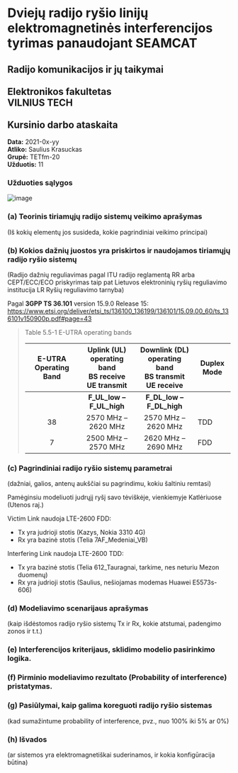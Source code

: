 # Dviejų radijo ryšio linijų elektromagnetinės interferencijos tyrimas panaudojant SEAMCAT
## Radijo komunikacijos ir jų taikymai <br /> <br /> Elektronikos fakultetas <br /> VILNIUS TECH <br /> <br /> Kursinio darbo ataskaita

**Data:** 2021-0x-yy  
**Atliko:** Saulius Krasuckas  
**Grupė:** TETfm-20  
**Užduotis:** 11  

### Užduoties sąlygos

![image](https://user-images.githubusercontent.com/74717106/103891375-64e57880-50f2-11eb-9270-1948213ee201.png)

### (a) Teorinis tiriamųjų radijo sistemų veikimo aprašymas
(Iš kokių elementų jos susideda, kokie pagrindiniai veikimo principai)

### (b) Kokios dažnių juostos yra priskirtos ir naudojamos tiriamųjų radijo ryšio sistemų
(Radijo dažnių reguliavimas pagal ITU radijo reglamentą RR arba CEPT/ECC/ECO priskyrimas 
taip pat Lietuvos elektroninių ryšių reguliavimo institucija LR Ryšių reguliavimo tarnyba)

Pagal **3GPP TS 36.101** version 15.9.0 Release 15:  
https://www.etsi.org/deliver/etsi_ts/136100_136199/136101/15.09.00_60/ts_136101v150900p.pdf#page=43

> Table 5.5-1 E-UTRA operating bands
> 
> | E-UTRA Operating Band | Uplink (UL) operating band<br/>BS receive<br/>UE transmit | Downlink (DL) operating band<br/>BS transmit<br/>UE receive | Duplex Mode |
> | :-------------------: | :-------------------------------------------------------: | :---------------------------------------------------------: |-------------|
> |                       | **F_UL_low – F_UL_high**                                  | **F_DL_low – F_DL_high**                                    |             |
> | 38                    | 2570 MHz – 2620 MHz                                       | 2570 MHz – 2620 MHz                                         | TDD         |
> | 7                     | 2500 MHz – 2570 MHz                                       | 2620 MHz – 2690 MHz                                         | FDD         |

### (c) Pagrindiniai radijo ryšio sistemų parametrai
(dažniai, galios, antenų aukščiai su pagrindimu, kokiu šaltiniu remtasi)

Pamėginsiu modeliuoti judrųjį ryšį savo tėviškėje, vienkiemyje Katlėriuose (Utenos raj.)

Victim Link naudoja LTE-2600 FDD: 
- Tx yra judrioji stotis (Kazys, Nokia 3310 4G)
- Rx yra bazinė stotis (Telia 7AF_Medeniai_VB)

Interfering Link naudoja LTE-2600 TDD:
- Tx yra bazinė stotis (Telia 612_Tauragnai, tarkime, nes neturiu Mezon duomenų)
- Rx yra judrioji stotis (Saulius, nešiojamas modemas Huawei E5573s-606)

### (d) Modeliavimo scenarijaus aprašymas
(kaip išdėstomos radijo ryšio sistemų Tx ir Rx, kokie atstumai, padengimo zonos ir t.t.)

### (e) Interferencijos kriterijaus, sklidimo modelio pasirinkimo logika.

### (f) Pirminio modeliavimo rezultato (Probability of interference) pristatymas.

### (g) Pasiūlymai, kaip galima koreguoti radijo ryšio sistemas
(kad sumažintume probability of interference, pvz., nuo 100% iki 5% ar 0%)

### (h) Išvados
(ar sistemos yra elektromagnetiškai suderinamos, ir kokia konfigūracija būtina)

